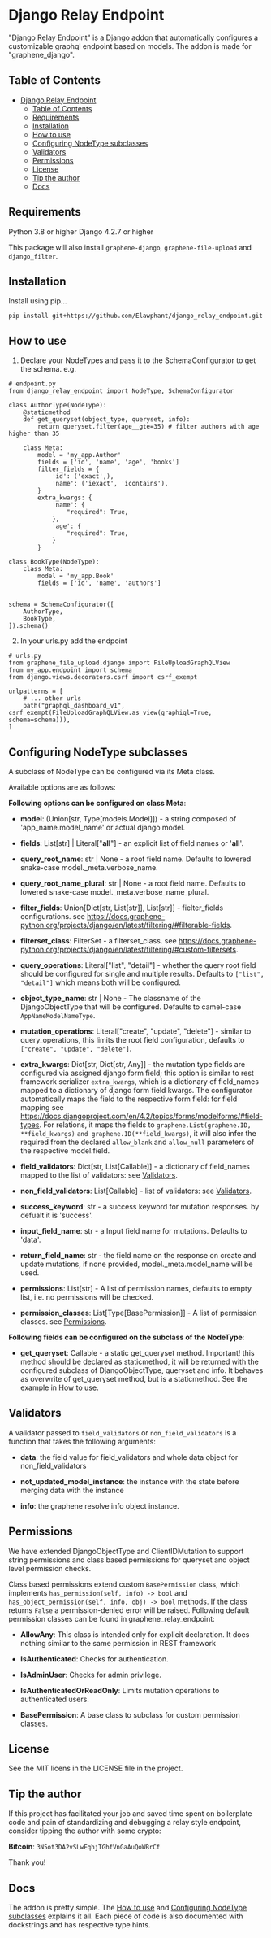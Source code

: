 Django Relay Endpoint
=====

"Django Relay Endpoint" is a Django addon that automatically configures a customizable graphql endpoint based on models.
The addon is made for "graphene_django".

Table of Contents
-----

- [Django Relay Endpoint](#django-relay-endpoint)
  - [Table of Contents](#table-of-contents)
  - [Requirements](#requirements)
  - [Installation](#installation)
  - [How to use](#how-to-use)
  - [Configuring NodeType subclasses](#configuring-nodetype-subclasses)
  - [Validators](#validators)
  - [Permissions](#permissions)
  - [License](#license)
  - [Tip the author](#tip-the-author)
  - [Docs](#docs)



Requirements
-----
Python 3.8 or higher
Django 4.2.7 or higher

This package will also install `graphene-django`, `graphene-file-upload` and `django_filter`.


Installation
-----

Install using pip...

```pip install git+https://github.com/Elawphant/django_relay_endpoint.git```

How to use
-----
1. Declare your NodeTypes and pass it to the SchemaConfigurator to get the schema. e.g.

```
# endpoint.py
from django_relay_endpoint import NodeType, SchemaConfigurator

class AuthorType(NodeType):
    @staticmethod
    def get_queryset(object_type, queryset, info):
        return queryset.filter(age__gte=35) # filter authors with age higher than 35

    class Meta:
        model = 'my_app.Author'
        fields = ['id', 'name', 'age', 'books']
        filter_fields = {
            'id': ('exact',),
            'name': ('iexact', 'icontains'),
        }
        extra_kwargs: {
            'name': {
                "required": True,
            },
            'age': {
                "required": True,
            }
        }

class BookType(NodeType):
    class Meta:
        model = 'my_app.Book'
        fields = ['id', 'name', 'authors']


schema = SchemaConfigurator([
    AuthorType,
    BookType,
]).schema()

```

2. In your urls.py add the endpoint
```
# urls.py
from graphene_file_upload.django import FileUploadGraphQLView
from my_app.endpoint import schema
from django.views.decorators.csrf import csrf_exempt

urlpatterns = [
    # ... other urls
    path("graphql_dashboard_v1", csrf_exempt(FileUploadGraphQLView.as_view(graphiql=True, schema=schema))),
]

```

Configuring NodeType subclasses
-----

A subclass of NodeType can be configured via its Meta class.

Available options are as follows: 

**Following options can be configured on class Meta**:

- **model**: (Union[str, Type[models.Model]]) - a string composed of 'app_name.model_name' or actual django model.

- **fields**: List[str] | Literal["__all__"] - an explicit list of field names or '__all__'.

- **query_root_name**: str | None - a root field name. Defaults to lowered snake-case model._meta.verbose_name.

- **query_root_name_plural**: str | None - a root field name. Defaults to lowered snake-case model._meta.verbose_name_plural.

- **filter_fields**: Union[Dict[str, List[str]], List[str]] - fielter_fields configurations. see <https://docs.graphene-python.org/projects/django/en/latest/filtering/#filterable-fields>.

- **filterset_class**: FilterSet - a filterset_class. see <https://docs.graphene-python.org/projects/django/en/latest/filtering/#custom-filtersets>.

- **query_operations**: Literal["list", "detail"] - whether the query root field should be configured for single and multiple results. Defaults to `["list", "detail"]` which means both will be configured.

- **object_type_name**: str | None - The classname of the DjangoObjectType that will be configured. Defaults to camel-case `AppNameModelNameType`.

- **mutation_operations**: Literal["create", "update", "delete"] - similar to query_operations, this limits the root field configuration, defaults to `["create", "update", "delete"]`.

- **extra_kwargs**: Dict[str, Dict[str, Any]] - the mutation type fields are configured via assigned django form field; this option is similar to rest framework serializer `extra_kwargs`, which is a dictionary of field_names mapped to a dictionary of django form field kwargs. The configurator automatically maps the field to the respective form field: for field mapping see <https://docs.djangoproject.com/en/4.2/topics/forms/modelforms/#field-types>. For relations, it maps the fields to `graphene.List(graphene.ID, **field_kwargs)` `and graphene.ID(**field_kwargs)`, it will also infer the required from the declared `allow_blank` and `allow_null` parameters of the respective model.field.

- **field_validators**: Dict[str, List[Callable]] - a dictionary of field_names mapped to the list of validators: see [Validators](#Validators).

- **non_field_validators**: List[Callable] - list of validators: see [Validators](#Validators).

- **success_keyword**: str - a success keyword for mutation responses. by defualt it is 'success'. 

- **input_field_name**: str - a Input field name for mutations. Defaults to 'data'.

- **return_field_name**: str - the field name on the response on create and update mutations, if none provided, model._meta.model_name will be used.

- **permissions**: List[str] - A list of permission names, defaults to empty list, i.e. no permissions will be checked.

- **permission_classes**: List[Type[BasePermission]] - A list of permission classes. see [Permissions](#Permissions).

**Following fields can be configured on the subclass of the NodeType**:

- **get_queryset**: Callable - a static get_queryset method. Important! this method should be declared as staticmethod, it will be returned with the configured subclass of DjangoObjectType, queryset and info. It behaves as overwrite of get_queryset method, but is a staticmethod. See the example in [How to use](#how-to-use).


Validators
-----
A validator passed to `field_validators` or `non_field_validators` is a function that takes the following arguments:
- **data**: the field value for field_validators and whole data object for non_field_validators 

- **not_updated_model_instance**: the instance with the state before merging data with the instance 

- **info**: the graphene resolve info object instance.


Permissions
-----
We have extended DjangoObjectType and ClientIDMutation to support string permissions and class based permissions for queryset and object level permission checks.

Class based permissions extend custom `BasePermission` class, which implements `has_permission(self, info) -> bool` and `has_object_permission(self, info, obj) -> bool` methods. If the class returns `False` a permission-denied error will be raised. Following default permission classes can be found in graphene_relay_endpoint:
- **AllowAny**: This class is intended only for explicit declaration. It does nothing similar to the same permission in REST framework

- **IsAuthenticated**: Checks for authentication.

- **IsAdminUser**: Checks for admin privilege.

- **IsAuthenticatedOrReadOnly**: Limits mutation operations to authenticated users.

- **BasePermission**: A base class to subclass for custom permission classes.


License
-----
See the MIT licens in the LICENSE file in the project.

Tip the author
-----
If this project has facilitated your job and saved time spent on boilerplate code and pain of standardizing and debugging a relay style endpoint, consider tipping the author with some crypto:

**Bitcoin**: `3N5ot3DA2vSLwEqhjTGhfVnGaAuQoWBrCf`

Thank you!

Docs
-----
The addon is pretty simple. The [How to use](#how-to-use) and [Configuring NodeType subclasses](#configuring-nodetype-subclasses)  explains it all. Each piece of code is also documented with dockstrings and has respective type hints.
